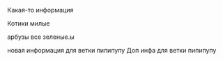 Какая-то информация 

Котики милые 

арбузы все зеленые.ы

новая информация для ветки пипипупу
Доп инфа для ветки пипипупу